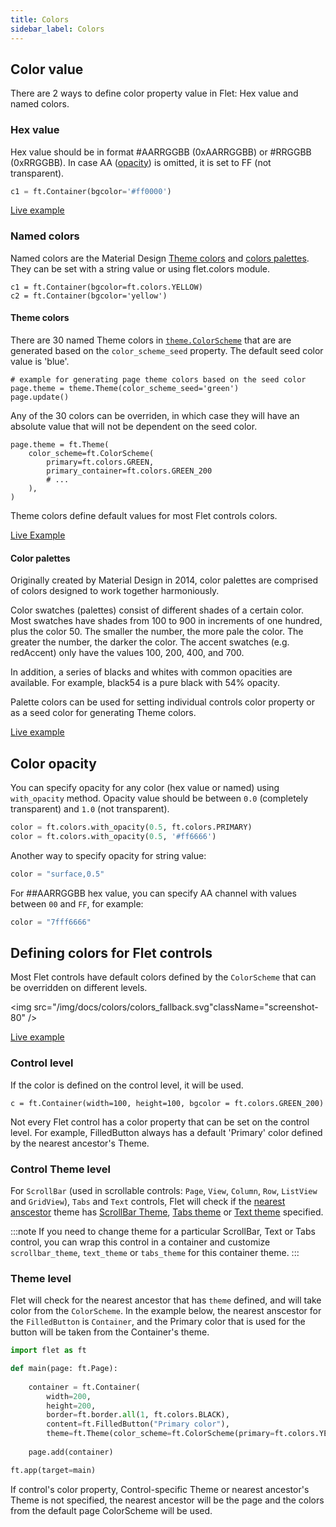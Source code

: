 ```yaml
---
title: Colors
sidebar_label: Colors
---
```


## Color value

There are 2 ways to define color property value in Flet: Hex value and named colors.

### Hex value

Hex value should be in format #AARRGGBB (0xAARRGGBB) or #RRGGBB (0xRRGGBB). In case AA ([opacity](/docs/guides/python/colors#color-opacity)) is omitted, it is set to FF (not transparent).

```python
c1 = ft.Container(bgcolor='#ff0000')
```

[Live example](https://flet-controls-gallery.fly.dev/colors/controlcolors)

### Named colors

Named colors are the Material Design [Theme colors](https://m3.material.io/styles/color/the-color-system/color-roles) and [colors palettes](https://m2.material.io/design/color/the-color-system.html#color-usage-and-palettes). They can be set with a string value or using flet.colors module.

```
c1 = ft.Container(bgcolor=ft.colors.YELLOW)
c2 = ft.Container(bgcolor='yellow')
```

#### Theme colors

There are 30 named Theme colors in [`theme.ColorScheme`](/docs/controls/page#colorscheme-class) that are are generated based on the `color_scheme_seed` property. The default seed color value is 'blue'.

```
# example for generating page theme colors based on the seed color
page.theme = theme.Theme(color_scheme_seed='green')
page.update()
```

Any of the 30 colors can be overriden, in which case they will have an absolute value that will not be dependent on the seed color.
```
page.theme = ft.Theme(
    color_scheme=ft.ColorScheme(
        primary=ft.colors.GREEN,
        primary_container=ft.colors.GREEN_200
        # ...
    ),
)
```

Theme colors define default values for most Flet controls colors.

[Live Example](https://flet-controls-gallery.fly.dev/colors/themecolors)

#### Color palettes

Originally created by Material Design in 2014, color palettes are comprised of colors designed to work together harmoniously. 

Color swatches (palettes) consist of different shades of a certain color. Most swatches have shades from 100 to 900 in increments of one hundred, plus the color 50. The smaller the number, the more pale the color. The greater the number, the darker the color. The accent swatches (e.g. redAccent) only have the values 100, 200, 400, and 700.

In addition, a series of blacks and whites with common opacities are available. For example, black54 is a pure black with 54% opacity.

Palette colors can be used for setting individual controls color property or as a seed color for generating Theme colors.

[Live example](https://flet-controls-gallery.fly.dev/colors/colorspalettes)

## Color opacity

You can specify opacity for any color (hex value or named) using `with_opacity` method. Opacity value should be between `0.0` (completely transparent) and `1.0` (not transparent).

```python
color = ft.colors.with_opacity(0.5, ft.colors.PRIMARY)
color = ft.colors.with_opacity(0.5, '#ff6666')
```

Another way to specify opacity for string value:

```python
color = "surface,0.5"
```

For ##AARRGGBB hex value, you can specify AA channel with values between `00` and `FF`, for example:

```python
color = "7fff6666"
``` 

## Defining colors for Flet controls

Most Flet controls have default colors defined by the `ColorScheme` that can be overridden on different levels.

<img src="/img/docs/colors/colors_fallback.svg"className="screenshot-80" />

[Live example](https://flet-controls-gallery.fly.dev/colors/controlcolors)

### Control level

If the color is defined on the control level, it will be used.

```
c = ft.Container(width=100, height=100, bgcolor = ft.colors.GREEN_200)
```

Not every Flet control has a color property that can be set on the control level. For example, FilledButton always has a default 'Primary' color defined by the nearest ancestor's Theme.

### Control Theme level

For `ScrollBar` (used in scrollable controls: `Page`, `View`, `Column`, `Row`, `ListView` and `GridView`), `Tabs` and `Text` controls, Flet will check if the [nearest anscestor](/blog/scrolling-controls-and-theming#nested-themes) theme has [ScrollBar Theme](/blog/scrolling-controls-and-theming#scrollbar-theme), [Tabs theme](/blog/scrolling-controls-and-theming#tabs-theming) or [Text theme](/blog/scrolling-controls-and-theming#text-theming) specified.



:::note
If you need to change theme for a particular ScrollBar, Text or Tabs control, you can wrap this control in a container and customize `scrollbar_theme`, `text_theme` or `tabs_theme` for this container theme.
:::

### Theme level

Flet will check for the nearest ancestor that has `theme` defined, and will take color from the `ColorScheme`. In the example below, the nearest anscestor for the `FilledButton` is `Container`, and the Primary color that is used for the button will be taken from the Container's theme.

```python
import flet as ft

def main(page: ft.Page):          
    
    container = ft.Container(
        width=200,
        height=200,
        border=ft.border.all(1, ft.colors.BLACK),
        content=ft.FilledButton("Primary color"),
        theme=ft.Theme(color_scheme=ft.ColorScheme(primary=ft.colors.YELLOW)))
    
    page.add(container)

ft.app(target=main)   
```

If control's color property, Control-specific Theme or nearest ancestor's Theme is not specified, the nearest ancestor will be the page and the colors from the default page ColorScheme will be used.  